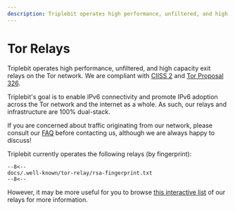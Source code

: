 ```yaml
---
description: Triplebit operates high performance, unfiltered, and high capacity relays on the Tor network.
---
```


# Tor Relays

Triplebit operates high performance, unfiltered, and high capacity exit relays on the Tor network. We are compliant with [CIISS 2](https://nusenu.github.io/ContactInfo-Information-Sharing-Specification/) and [Tor Proposal 326](https://spec.torproject.org/proposals/326-tor-relay-well-known-uri-rfc8615.html).

Triplebit's goal is to enable IPv6 connectivity and promote IPv6 adoption across the Tor network and the internet as a whole. As such, our relays and infrastructure are 100% dual-stack.

If you are concerned about traffic originating from our network, please consult our [FAQ](legal.md) before contacting us, although we are always happy to discuss!

Triplebit currently operates the following relays (by fingerprint):

```
--8<--
docs/.well-known/tor-relay/rsa-fingerprint.txt
--8<--
```

However, it may be more useful for you to browse [this interactive list](https://metrics.torproject.org/rs.html#search/as:AS401332) of our relays for more information.
